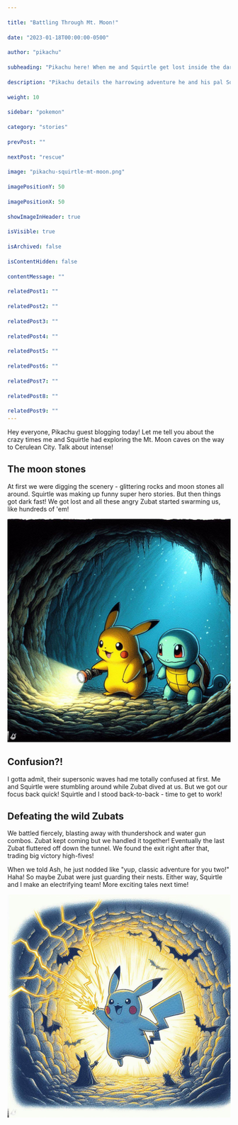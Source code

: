 ```yaml
---

title: "Battling Through Mt. Moon!"

date: "2023-01-18T00:00:00-0500"

author: "pikachu"  

subheading: "Pikachu here! When me and Squirtle get lost inside the dark Mt. Moon tunnels, we end up ambushed by a fierce swarm of Zubat! Can my electric shocks combined with Squirtle's water blasts defeat them?"

description: "Pikachu details the harrowing adventure he and his pal Squirtle faced when traversing the labyrinth of caves in Mt. Moon. After taking a wrong turn, they suddenly find themselves swarmed by a relentless flock of Zubat! The two pokemon have to battle together using thundershock and water gun to fend off the attacking bat pokemon. It's a thrilling tale of overcoming the odds and working as a team to defeat a perilous threat!"

weight: 10

sidebar: "pokemon" 

category: "stories"

prevPost: ""

nextPost: "rescue"  

image: "pikachu-squirtle-mt-moon.png"  

imagePositionY: 50

imagePositionX: 50

showImageInHeader: true

isVisible: true

isArchived: false

isContentHidden: false

contentMessage: ""  

relatedPost1: ""  

relatedPost2: ""

relatedPost3: ""  

relatedPost4: ""

relatedPost5: ""  

relatedPost6: ""

relatedPost7: ""

relatedPost8: ""  

relatedPost9: ""
---
```


Hey everyone, Pikachu guest blogging today! Let me tell you about the crazy times me and Squirtle had exploring the Mt. Moon caves on the way to Cerulean City. Talk about intense!

## The moon stones

At first we were digging the scenery - glittering rocks and moon stones all around. Squirtle was making up funny super hero stories. But then things got dark fast! We got lost and all these angry Zubat started swarming us, like hundreds of 'em!

![](my_posts/images/pikachu-squirtle-mt-moon.png)

## Confusion?!

I gotta admit, their supersonic waves had me totally confused at first. Me and Squirtle were stumbling around while Zubat dived at us. But we got our focus back quick! Squirtle and I stood back-to-back - time to get to work!

## Defeating the wild Zubats

We battled fiercely, blasting away with thundershock and water gun combos. Zubat kept coming but we handled it together! Eventually the last Zubat fluttered off down the tunnel. We found the exit right after that, trading big victory high-fives!

When we told Ash, he just nodded like "yup, classic adventure for you two!" Haha! So maybe Zubat were just guarding their nests. Either way, Squirtle and I make an electrifying team! More exciting tales next time!

![](my_posts/images/pikachu-thunder-cave.png)